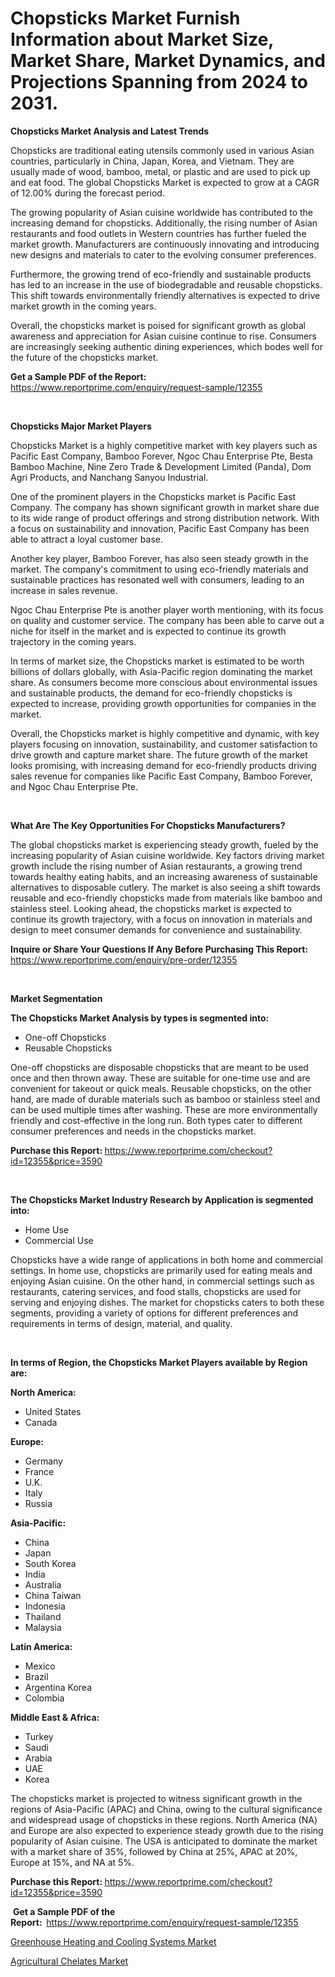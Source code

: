 <p><h1>Chopsticks Market Furnish Information about Market Size, Market Share, Market Dynamics, and Projections Spanning from 2024 to 2031.</h1></p><p><strong>Chopsticks Market Analysis and Latest Trends</strong></p>
<p><p>Chopsticks are traditional eating utensils commonly used in various Asian countries, particularly in China, Japan, Korea, and Vietnam. They are usually made of wood, bamboo, metal, or plastic and are used to pick up and eat food. The global Chopsticks Market is expected to grow at a CAGR of 12.00% during the forecast period.</p><p>The growing popularity of Asian cuisine worldwide has contributed to the increasing demand for chopsticks. Additionally, the rising number of Asian restaurants and food outlets in Western countries has further fueled the market growth. Manufacturers are continuously innovating and introducing new designs and materials to cater to the evolving consumer preferences.</p><p>Furthermore, the growing trend of eco-friendly and sustainable products has led to an increase in the use of biodegradable and reusable chopsticks. This shift towards environmentally friendly alternatives is expected to drive market growth in the coming years.</p><p>Overall, the chopsticks market is poised for significant growth as global awareness and appreciation for Asian cuisine continue to rise. Consumers are increasingly seeking authentic dining experiences, which bodes well for the future of the chopsticks market.</p></p>
<p><strong>Get a Sample PDF of the Report:&nbsp;</strong> <a href="https://www.reportprime.com/enquiry/request-sample/12355">https://www.reportprime.com/enquiry/request-sample/12355</a></p>
<p>&nbsp;</p>
<p><strong>Chopsticks Major Market Players</strong></p>
<p><p>Chopsticks Market is a highly competitive market with key players such as Pacific East Company, Bamboo Forever, Ngoc Chau Enterprise Pte, Besta Bamboo Machine, Nine Zero Trade & Development Limited (Panda), Dom Agri Products, and Nanchang Sanyou Industrial.</p><p>One of the prominent players in the Chopsticks market is Pacific East Company. The company has shown significant growth in market share due to its wide range of product offerings and strong distribution network. With a focus on sustainability and innovation, Pacific East Company has been able to attract a loyal customer base.</p><p>Another key player, Bamboo Forever, has also seen steady growth in the market. The company's commitment to using eco-friendly materials and sustainable practices has resonated well with consumers, leading to an increase in sales revenue.</p><p>Ngoc Chau Enterprise Pte is another player worth mentioning, with its focus on quality and customer service. The company has been able to carve out a niche for itself in the market and is expected to continue its growth trajectory in the coming years.</p><p>In terms of market size, the Chopsticks market is estimated to be worth billions of dollars globally, with Asia-Pacific region dominating the market share. As consumers become more conscious about environmental issues and sustainable products, the demand for eco-friendly chopsticks is expected to increase, providing growth opportunities for companies in the market. </p><p>Overall, the Chopsticks market is highly competitive and dynamic, with key players focusing on innovation, sustainability, and customer satisfaction to drive growth and capture market share. The future growth of the market looks promising, with increasing demand for eco-friendly products driving sales revenue for companies like Pacific East Company, Bamboo Forever, and Ngoc Chau Enterprise Pte.</p></p>
<p>&nbsp;</p>
<p><strong>What Are The Key Opportunities For Chopsticks Manufacturers?</strong></p>
<p><p>The global chopsticks market is experiencing steady growth, fueled by the increasing popularity of Asian cuisine worldwide. Key factors driving market growth include the rising number of Asian restaurants, a growing trend towards healthy eating habits, and an increasing awareness of sustainable alternatives to disposable cutlery. The market is also seeing a shift towards reusable and eco-friendly chopsticks made from materials like bamboo and stainless steel. Looking ahead, the chopsticks market is expected to continue its growth trajectory, with a focus on innovation in materials and design to meet consumer demands for convenience and sustainability.</p></p>
<p><strong>Inquire or Share Your Questions If Any Before Purchasing This Report:</strong> <a href="https://www.reportprime.com/enquiry/pre-order/12355">https://www.reportprime.com/enquiry/pre-order/12355</a></p>
<p>&nbsp;</p>
<p><strong>Market Segmentation</strong></p>
<p><strong>The Chopsticks Market Analysis by types is segmented into:</strong></p>
<p><ul><li>One-off Chopsticks</li><li>Reusable Chopsticks</li></ul></p>
<p><p>One-off chopsticks are disposable chopsticks that are meant to be used once and then thrown away. These are suitable for one-time use and are convenient for takeout or quick meals. Reusable chopsticks, on the other hand, are made of durable materials such as bamboo or stainless steel and can be used multiple times after washing. These are more environmentally friendly and cost-effective in the long run. Both types cater to different consumer preferences and needs in the chopsticks market.</p></p>
<p><strong>Purchase this Report:&nbsp;</strong><a href="https://www.reportprime.com/checkout?id=12355&price=3590">https://www.reportprime.com/checkout?id=12355&price=3590</a></p>
<p>&nbsp;</p>
<p><strong>The Chopsticks Market Industry Research by Application is segmented into:</strong></p>
<p><ul><li>Home Use</li><li>Commercial Use</li></ul></p>
<p><p>Chopsticks have a wide range of applications in both home and commercial settings. In home use, chopsticks are primarily used for eating meals and enjoying Asian cuisine. On the other hand, in commercial settings such as restaurants, catering services, and food stalls, chopsticks are used for serving and enjoying dishes. The market for chopsticks caters to both these segments, providing a variety of options for different preferences and requirements in terms of design, material, and quality.</p></p>
<p>&nbsp;</p>
<p><strong>In terms of Region, the Chopsticks Market Players available by Region are:</strong></p>
<p>
    <p> <strong> North America: </strong>
        <ul>
            <li>United States</li>
            <li>Canada</li>
        </ul>
        </p> 
    <p> <strong> Europe: </strong>
        <ul>
            <li>Germany</li>
            <li>France</li>
            <li>U.K.</li>
            <li>Italy</li>
            <li>Russia</li>
        </ul>
        </p> 
    <p> <strong> Asia-Pacific: </strong>
        <ul>
            <li>China</li>
            <li>Japan</li>
            <li>South Korea</li>
            <li>India</li>
            <li>Australia</li>
            <li>China Taiwan</li>
            <li>Indonesia</li>
            <li>Thailand</li>
            <li>Malaysia</li>
        </ul>
        </p> 
    <p> <strong> Latin America: </strong>
        <ul>
            <li>Mexico</li>
            <li>Brazil</li>
            <li>Argentina Korea</li>
            <li>Colombia</li>
        </ul>
        </p> 
    <p> <strong> Middle East & Africa: </strong>
        <ul>
            <li>Turkey</li>
            <li>Saudi</li>
            <li>Arabia</li>
            <li>UAE</li>
            <li>Korea</li>
        </ul>
    </p>
    </p>
<p><p>The chopsticks market is projected to witness significant growth in the regions of Asia-Pacific (APAC) and China, owing to the cultural significance and widespread usage of chopsticks in these regions. North America (NA) and Europe are also expected to experience steady growth due to the rising popularity of Asian cuisine. The USA is anticipated to dominate the market with a market share of 35%, followed by China at 25%, APAC at 20%, Europe at 15%, and NA at 5%.</p></p>
<p><strong>Purchase this Report: </strong><a href="https://www.reportprime.com/checkout?id=12355&price=3590">https://www.reportprime.com/checkout?id=12355&price=3590</a></p>
<p>&nbsp;<strong>Get a Sample PDF of the Report:&nbsp;&nbsp;</strong><a href="https://www.reportprime.com/enquiry/request-sample/12355">https://www.reportprime.com/enquiry/request-sample/12355</a></p>
<p><strong></strong></p>
<p><p><a href="https://cautious-neon-760.notion.site/Greenhouse-Heating-and-Cooling-Systems-Market-Size-Market-Share-and-Global-Market-Analysis-Report--e0cbf7f7d9614b07bbf858c04b849b53">Greenhouse Heating and Cooling Systems Market</a></p><p><a href="https://spotless-saver-8fd.notion.site/Agricultural-Chelates-Market-Research-Report-Forecasted-for-Period-from-2024-2031-by-Market-Type--1fbabae3bf2a46fcabd9dd13ccfbcab1">Agricultural Chelates Market</a></p></p>